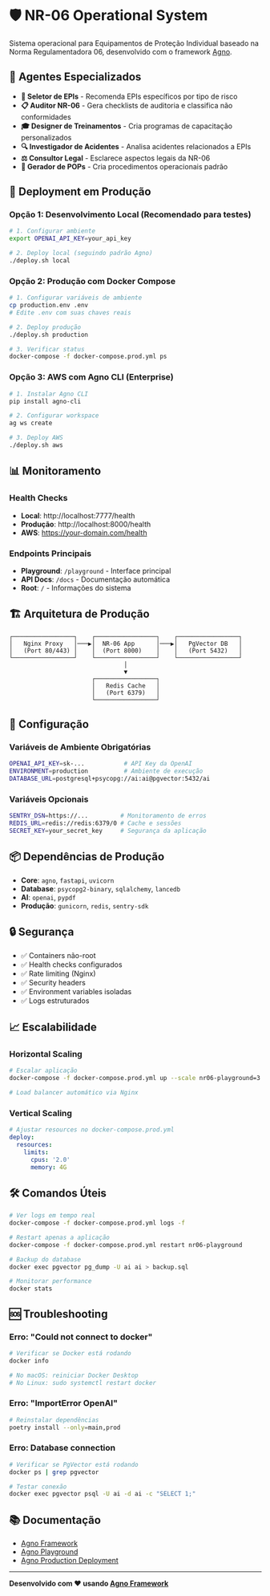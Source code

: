 # 🛡️ NR-06 Operational System

Sistema operacional para Equipamentos de Proteção Individual baseado na Norma Regulamentadora 06, desenvolvido com o framework [Agno](https://docs.agno.com/).

## 🎯 **Agentes Especializados**

- **🎯 Seletor de EPIs** - Recomenda EPIs específicos por tipo de risco
- **📋 Auditor NR-06** - Gera checklists de auditoria e classifica não conformidades  
- **🎓 Designer de Treinamentos** - Cria programas de capacitação personalizados
- **🔍 Investigador de Acidentes** - Analisa acidentes relacionados a EPIs
- **⚖️ Consultor Legal** - Esclarece aspectos legais da NR-06
- **📝 Gerador de POPs** - Cria procedimentos operacionais padrão

## 🚀 **Deployment em Produção**

### Opção 1: Desenvolvimento Local (Recomendado para testes)
```bash
# 1. Configurar ambiente
export OPENAI_API_KEY=your_api_key

# 2. Deploy local (seguindo padrão Agno)
./deploy.sh local
```

### Opção 2: Produção com Docker Compose
```bash
# 1. Configurar variáveis de ambiente
cp production.env .env
# Edite .env com suas chaves reais

# 2. Deploy produção
./deploy.sh production

# 3. Verificar status
docker-compose -f docker-compose.prod.yml ps
```

### Opção 3: AWS com Agno CLI (Enterprise)
```bash
# 1. Instalar Agno CLI
pip install agno-cli

# 2. Configurar workspace
ag ws create

# 3. Deploy AWS
./deploy.sh aws
```

## 📊 **Monitoramento**

### Health Checks
- **Local**: http://localhost:7777/health
- **Produção**: http://localhost:8000/health
- **AWS**: https://your-domain.com/health

### Endpoints Principais
- **Playground**: `/playground` - Interface principal
- **API Docs**: `/docs` - Documentação automática
- **Root**: `/` - Informações do sistema

## 🏗️ **Arquitetura de Produção**

```
┌─────────────────┐    ┌─────────────────┐    ┌─────────────────┐
│   Nginx Proxy   │───▶│  NR-06 App      │───▶│   PgVector DB   │
│   (Port 80/443) │    │  (Port 8000)    │    │   (Port 5432)   │
└─────────────────┘    └─────────────────┘    └─────────────────┘
                                │
                                ▼
                       ┌─────────────────┐
                       │   Redis Cache   │
                       │   (Port 6379)   │
                       └─────────────────┘
```

## 🔧 **Configuração**

### Variáveis de Ambiente Obrigatórias
```bash
OPENAI_API_KEY=sk-...           # API Key da OpenAI
ENVIRONMENT=production          # Ambiente de execução
DATABASE_URL=postgresql+psycopg://ai:ai@pgvector:5432/ai
```

### Variáveis Opcionais
```bash
SENTRY_DSN=https://...         # Monitoramento de erros
REDIS_URL=redis://redis:6379/0 # Cache e sessões
SECRET_KEY=your_secret_key     # Segurança da aplicação
```

## 📦 **Dependências de Produção**

- **Core**: `agno`, `fastapi`, `uvicorn`
- **Database**: `psycopg2-binary`, `sqlalchemy`, `lancedb`
- **AI**: `openai`, `pypdf`
- **Produção**: `gunicorn`, `redis`, `sentry-sdk`

## 🔒 **Segurança**

- ✅ Containers não-root
- ✅ Health checks configurados
- ✅ Rate limiting (Nginx)
- ✅ Security headers
- ✅ Environment variables isoladas
- ✅ Logs estruturados

## 📈 **Escalabilidade**

### Horizontal Scaling
```bash
# Escalar aplicação
docker-compose -f docker-compose.prod.yml up --scale nr06-playground=3

# Load balancer automático via Nginx
```

### Vertical Scaling
```yaml
# Ajustar resources no docker-compose.prod.yml
deploy:
  resources:
    limits:
      cpus: '2.0'
      memory: 4G
```

## 🛠️ **Comandos Úteis**

```bash
# Ver logs em tempo real
docker-compose -f docker-compose.prod.yml logs -f

# Restart apenas a aplicação
docker-compose -f docker-compose.prod.yml restart nr06-playground

# Backup do database
docker exec pgvector pg_dump -U ai ai > backup.sql

# Monitorar performance
docker stats
```

## 🆘 **Troubleshooting**

### Erro: "Could not connect to docker"
```bash
# Verificar se Docker está rodando
docker info

# No macOS: reiniciar Docker Desktop
# No Linux: sudo systemctl restart docker
```

### Erro: "ImportError OpenAI"
```bash
# Reinstalar dependências
poetry install --only=main,prod
```

### Erro: Database connection
```bash
# Verificar se PgVector está rodando
docker ps | grep pgvector

# Testar conexão
docker exec pgvector psql -U ai -d ai -c "SELECT 1;"
```

## 📚 **Documentação**

- [Agno Framework](https://docs.agno.com/)
- [Agno Playground](https://docs.agno.com/applications/playground/introduction)
- [Agno Production Deployment](https://docs.agno.com/workspaces/workspace-management/production-app)

---

**Desenvolvido com ❤️ usando [Agno Framework](https://docs.agno.com/)**